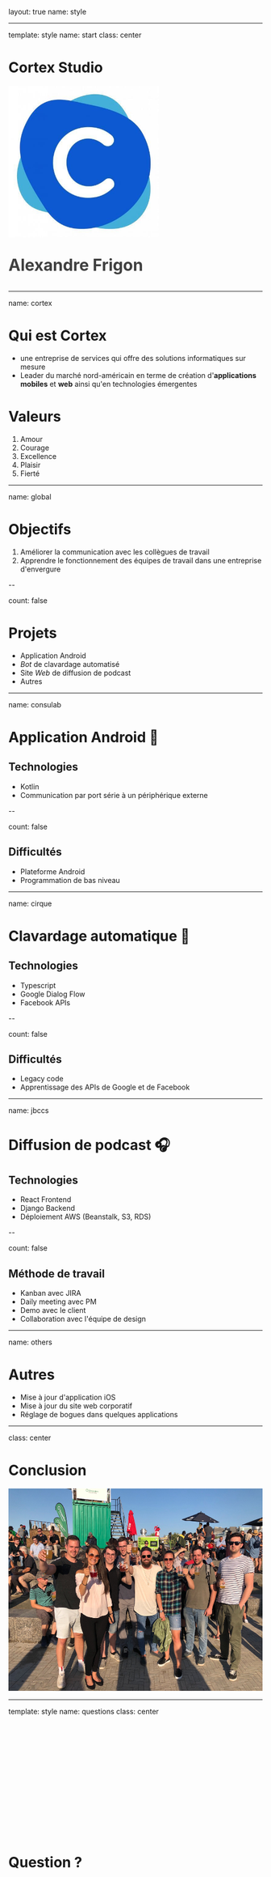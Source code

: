 layout: true
name: style

<style>
    .remark-slide-content * {
        color: #202020;
    }

    .inline {
        display: inline-block;
    }
</style>

---

template: style
name: start
class: center

# Cortex Studio

<img style="height: 300px;" src="/static/images/logo.jpeg" />

<p style="font-size: 32px; color: #404040; font-weight: bold;">Alexandre Frigon</p>

---

name: cortex

# Qui est Cortex

- une entreprise de services qui offre des solutions informatiques sur mesure
- Leader du marché nord-américain en terme de création d'**applications mobiles** et **web** ainsi qu'en technologies émergentes

# Valeurs

1. Amour
2. Courage
3. Excellence
4. Plaisir
5. Fierté

---

name: global

# Objectifs

1. Améliorer la communication avec les collègues de travail
2. Apprendre le fonctionnement des équipes de travail dans une entreprise d'envergure

--

count: false

# Projets

- Application Android
- _Bot_ de clavardage automatisé
- Site _Web_ de diffusion de podcast
- Autres

---

name: consulab

# Application Android 📱

## Technologies

- Kotlin
- Communication par port série à un périphérique externe

--

count: false

## Difficultés

- Plateforme Android
- Programmation de bas niveau

---

name: cirque

# Clavardage automatique 🤖

## Technologies

- Typescript
- Google Dialog Flow
- Facebook APIs

--

count: false

## Difficultés

- Legacy code
- Apprentissage des APIs de Google et de Facebook

---

name: jbccs

# Diffusion de podcast 🎧

## Technologies

- React Frontend
- Django Backend
- Déploiement AWS (Beanstalk, S3, RDS)

--

count: false

## Méthode de travail

- Kanban avec JIRA
- Daily meeting avec PM
- Demo avec le client
- Collaboration avec l'équipe de design

---

name: others

# Autres

- Mise à jour d'application iOS
- Mise à jour du site web corporatif
- Réglage de bogues dans quelques applications

---

class: center

# Conclusion

<img style="height: 400px;" src="/static/images/crew.jpeg" />

---

template: style
name: questions
class: center

<h1 style="margin-top: 273px;">Question ?</h1>

